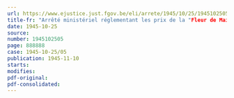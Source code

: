 ```yaml
---
url: https://www.ejustice.just.fgov.be/eli/arrete/1945/10/25/1945102505/justel
title-fr: "Arrêté ministériel réglementant les prix de la "Fleur de Mais" (abrogé par AM 27-04-1946, art. 5)"
date: 1945-10-25
source:
number: 1945102505
page: 888888
case: 1945-10-25/05
publication: 1945-11-10
starts:
modifies:
pdf-original:
pdf-consolidated:
---
```


